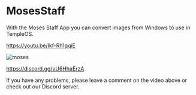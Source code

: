# MosesStaff
 With the Moses Staff App you can convert images from Windows to use in TempleOS.
 
https://youtu.be/Ikf-Rh1qqiE

![moses]([https://github.com/austings/MosesStaff/blob/master/moses.bmp](https://raw.githubusercontent.com/austings/MosesStaff/main/moses.bmp?token=GHSAT0AAAAAACCIVMNCCZ6BGHNAX3WCIJJOZDDRVSQ))

https://discord.gg/vU6HhaErzA

If you have any problems, please leave a comment on the video above or check out our Discord server.
